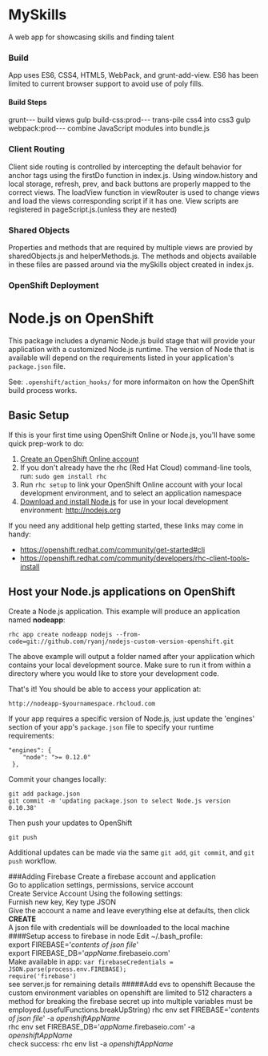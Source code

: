 # MySkills
A web app for showcasing skills and finding talent

### Build
App uses ES6, CSS4, HTML5, WebPack, and grunt-add-view. ES6 has been limited to current browser support to avoid use of poly fills.
#### Build Steps
grunt--- build views
gulp build-css:prod--- trans-pile css4 into css3
gulp webpack:prod--- combine JavaScript modules into bundle.js

### Client Routing
Client side routing is controlled by intercepting the default behavior for anchor tags using the firstDo function in index.js. Using window.history and local storage, refresh, prev, and back buttons are properly mapped to the correct views. The loadView function in viewRouter is used to change views and load the views corresponding script if it has one. View scripts are registered in pageScript.js.(unless they are nested)

### Shared Objects
Properties and methods that are required by multiple views are provied by sharedObjects.js and helperMethods.js. The methods and objects available in these files are passed around via the mySkills object created in index.js.

### OpenShift Deployment
Node.js on OpenShift
====================================================================
This package includes a dynamic Node.js build stage that will provide your application with a customized Node.js runtime.
The version of Node that is available will depend on the requirements listed in your application's `package.json` file.

See: `.openshift/action_hooks/` for more informaiton on how the OpenShift build process works.

Basic Setup
-----------

If this is your first time using OpenShift Online or Node.js, you'll have some quick prep-work to do:

1. [Create an OpenShift Online account](http://openshift.redhat.com/app/account/new)
2. If you don't already have the rhc (Red Hat Cloud) command-line tools, run: `sudo gem install rhc`
3. Run `rhc setup` to link your OpenShift Online account with your local development environment, and to select an application namespace
4. [Download and install Node.js](http://nodejs.org) for use in your local development environment: http://nodejs.org

If you need any additional help getting started, these links may come in handy:

 * https://openshift.redhat.com/community/get-started#cli
 * https://openshift.redhat.com/community/developers/rhc-client-tools-install

Host your Node.js applications on OpenShift
-------------------------------------------

Create a Node.js application.  This example will produce an application named **nodeapp**:

    rhc app create nodeapp nodejs --from-code=git://github.com/ryanj/nodejs-custom-version-openshift.git

The above example will output a folder named after your application which contains your local development source.  Make sure to run it from within a directory where you would like to store your development code.

That's it!  You should be able to access your application at:

    http://nodeapp-$yournamespace.rhcloud.com

If your app requires a specific version of Node.js, just update the 'engines' section of your app's `package.json` file to specify your runtime requirements:

    "engines": {
        "node": ">= 0.12.0"
     },

Commit your changes locally:

    git add package.json
    git commit -m 'updating package.json to select Node.js version 0.10.38'

Then push your updates to OpenShift

    git push

Additional updates can be made via the same `git add`, `git commit`, and `git push` workflow.

###Adding Firebase
Create a firebase account and application<br/>
Go to application settings, permissions, service account<br/>
Create Service Account Using the following settings:<br/>
Furnish new key, Key type JSON<br/>
Give the account a name and leave everything else at defaults, then click **CREATE**<br/>
A json file with credentials will be downloaded to the local machine
####Setup access to firebase in node
Edit ~/.bash_profile:<br/>
export FIREBASE='*contents of json file*'<br/>
export FIREBASE_DB='*appName*.firebaseio.com'<br/>
Make available in app:
`var firebaseCredentials = JSON.parse(process.env.FIREBASE);`
<br/>
`require('firebase')`<br/>
see server.js for remaining details
#####Add evs to openshift
Because the custom environment variables on openshift are limited to 512 characters a method for breaking the firebase secret up into multiple variables must be employed.(usefulFunctions.breakUpString)
rhc env set FIREBASE='*contents of json file*' -a *openshiftAppName*<br/>
rhc env set FIREBASE_DB='*appName*.firebaseio.com' -a *openshiftAppName*<br/>
check success: rhc env list -a *openshiftAppName*
